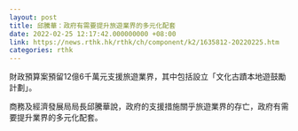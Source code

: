 ```yaml
---
layout: post
title: 邱騰華：政府有需要提升旅遊業界的多元化配套
date: 2022-02-25 12:17:42.000000000 +08:00
link: https://news.rthk.hk/rthk/ch/component/k2/1635812-20220225.htm
categories: rthk
---
```


財政預算案預留12億6千萬元支援旅遊業界，其中包括設立「文化古蹟本地遊鼓勵計劃」。

商務及經濟發展局局長邱騰華說，政府的支援措施關乎旅遊業界的存亡，政府有需要提升業界的多元化配套。
